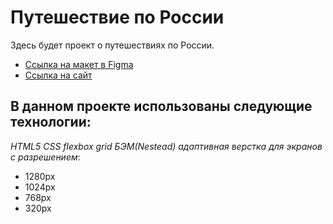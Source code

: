 # Путешествие по России

Здесь будет проект о путешествиях по России.

* [Ссылка на макет в Figma](https://www.figma.com/file/OyRWEjU6wBwRe1hapzQoLx/Sprint-3%3A-Russia-%2F-desktop-%2B-mobile?node-id=28503%3A0)
* [Ссылка на сайт](https://anastasiagrinchik.github.io/russian-travel/index.html) 

## В данном проекте использованы следующие технологии:
*HTML5*
*CSS*
*flexbox*
*grid*
*БЭМ(Nestead)*
*адаптивная верстка для экранов с разрешением*:
* 1280px
* 1024px
* 768px
* 320px
